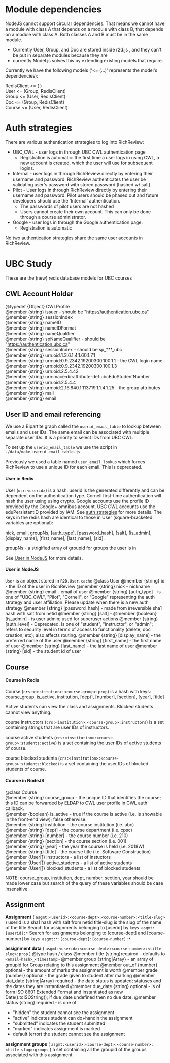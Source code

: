 # Module dependencies

NodeJS cannot support circular dependencies. That means we cannot have a module with class A that depends on a module with class B, that depends on a module with class A. Both classes A and B must be in the same module. 

 - Currently User, Group, and Doc are stored inside r2d.js , and they can't be put in separate modules because they are 
 - currently Model.js solves this by extending existing models that require.

Currently we have the following models ('<= (...)' represents the model's dependencies):

RedisClient <= ( )  
User   <= (Group, RedisClient)  
Group  <= (User,  RedisClient)  
Doc    <= (Group, RedisClient)  
Course <= (User,  RedisClient)  

# Auth strategies

There are various authentication strategies to log into RichReview:

- UBC_CWL - user logs in through UBC CWL authentication page
    + Registration is automatic: the first time a user logs in using CWL, a new account is created, which the user will use for subsequent logins.
- Internal - user logs in through RichReview directly by entering their username and password. RichReview authenticates the user be validating user's password with stored password (hashed w/ salt).
- Pilot - User logs in through RichReview directly by entering their username and password. Pilot users should be phased out and future developers should use the 'Internal' authentication.
    + The passwords of pilot users are not hashed
    + Users cannot create their own account. This can only be done through a course administrator.
- Google - user logs in through the Google authentication page.
    + Registration is automatic

No two authentication strategies share the same user accounts in RichReview. 

# UBC Study

These are the (new) redis database models for UBC courses

## CWL Account Holder

@typedef {Object} CWLProfile  
@member {string} issuer - should be "https://authentication.ubc.ca"  
@member {string} sessionIndex  
@member {string} nameID  
@member {string} nameIDFormat  
@member {string} nameQualifier  
@member {string} spNameQualifier - should be "https://authentication.ubc.ca"  
@member {string} sessionIndex - should be sp_***_ubc  
@member {string} urn:oid:1.3.6.1.4.1.60.1.7.1  
@member {string} urn:oid:0.9.2342.19200300.100.1.1 - the CWL login name  
@member {string} urn:oid:0.9.2342.19200300.100.1.3  
@member {string} urn:oid:2.5.4.42  
@member {string} urn:mace:dir:attribute-def:ubcEduStudentNumber  
@member {string} urn:oid:2.5.4.4  
@member {string} urn:oid:2.16.840.1.113719.1.1.4.1.25 - the group attributes  
@member {string} mail  
@member {string} email  

## User ID and email referencing

We use a Bipartite graph called the `userid_email_table` to lookup between emails and user IDs. The same email can be associated with multiple separate user IDs. It is a priority to select IDs from UBC CWL.

To set up the `userid_email_table` we use the script in `./data/make_userid_email_table.js`

Previously we used a table named `user_email_lookup` which forces RichReview to use a unique ID for each email. This is deprecated.

#### User in Redis

User (`usr:<userid>`) is a hash.
userid is the generated differently and can be dependent on the authentication type. Cornell first-time authentication will hash the user using using crypto. Google accounts use the profile ID provided by the Google+ omnibus account. UBC 
 CWL accounts use the eduPersistantID provided by IAM. See [auth strategies](#auth-strategies) for more details. The keys in the redis hash are identical to those in User (square-bracketed variables are optional): 

nick, email, groupNs, [auth_type], [password_hash], [salt], [is_admin],  [display_name], [first_name], [last_name], [sid].

groupNs - a strigified array of groupid for groups the user is in

See [User in NodeJS](#User-in-NodeJS) for more details.

#### User in NodeJS

`User` is an object stored in `R2D.User.cache`
@class User
@member {string} id               - the ID of the user in RichReview
@member {string} nick             - nickname
@member {string} email            - email of user
@member {string} [auth_type]      - is one of "UBC_CWL", "Pilot", "Cornell", or "Google" representing the auth strategy and user affiliation. Please update when there is a new auth strategy
@member {string} [password_hash]  - made from irreversible sha1 hash with salt from netid
@member {string} [salt]           -
@member {boolean} [is_admin]      - is user admin; used for superuser actions
@member {string} [auth_level]     - Deprecated. Is one of "student", "instructor", or "admin"; refers to security level in terms of access to functionality (delete, doc creation, etc); also affects routing.
@member {string} [display_name]   - the preferred name of the user
@member {string} [first_name]     - the first name of user
@member {string} [last_name]      - the last name of user
@member {string} [sid]            - the student id of user

## Course


#### Course in Redis

Course (`crs:<institution>:<course-group>:prop`) is a hash with keys:
course_group, is_active, institution, [dept], [number], [section], [year], [title]

Active students can view the class and assignments. Blocked students cannot view anything.

course instructors (`crs:<institution>:<course-group>:instructors`) is a set containing strings that are user IDs of instructors.

course active students (`crs:<institution>:<course-group>:students:active`) is a set containing the user IDs of active students of course.

course blocked students (`crs:<institution>:<course-group>:students:blocked`) is a set containing the user IDs of blocked students of course.

#### Course in NodeJS

@class Course  
@member {string} course_group - the unique ID that identifies the course; this ID can be forwarded by ELDAP to CWL user profile in CWL auth callback.  
@member {boolean} is_active   - true if the course is active (i.e. is showable in the front-end view); false otherwise.  
@member {string} institution  - the course institution (i.e. ubc)  
@member {string} [dept]       - the course department (i.e. cpsc)  
@member {string} [number]     - the course number  (i.e. 210)  
@member {string} [section]    - the course section (i.e. 001)  
@member {string} [year]       - the year the course is held (i.e. 2018W)  
@member {string} [title]      - the course title   (i.e. Software Construction)  
@member {User[]} instructors  - a list of instuctors  
@member {User[]} active_students  - a list of active students   
@member {User[]} blocked_students - a list of blocked students  

NOTE: course_group, institution, dept, number, section, year should be made lower case but search of the query of these variables should be case insensitive

## Assignment

**Assignment** ( `asgmt:<userid>:<course-dept>:<course-number>:<title-slug>` )
userid      is a sha1 hash with salt from netid
title-slug  is the slug of the name of the title
Search for assignments belonging to [userid] by `keys asgmt:[userid]:*`
Search for assignments belonging to [course-dept] and [course-number] by `keys asgmt:*:[course-dept]:[course-number]:*`

**assignment data** ( `asgmt:<userid>:<course-dept>:<course-number>:<title-slug>:prop` )
@type    hash / class
@member title     {string}required - defaults to `<email-hash>_<timestamp>`
@member group     {string|Array<string>} - an array of groupid for Group relating to this assignment
@member out_of    {number} optional - the amount of marks the assignment is worth
@member grade     {number} optional - the grade given to student after marking
@member stat_date {string|Array<string>} required - the date status is updated; statuses and the dates they are instantiated
@member due_date  {string} optional - is of form ISO 8601 Extended Format and instantiated as new Date().toISOString(); if due_date undefined then no due date.
@member status   {string} required - is one of
 -   "hidden"    the student cannot see the assignment
 -   "active"    indicates student can do+handin the assignment
 -   "submitted" indicates the student submitted
 -   "marked"    indicates assignment is marked
 -   default     (error) the student cannot see the assignment

**assignment groups** ( `asgmt:<userid>:<course-dept>:<course-number>:<title-slug>:groups` ) a set containing all the groupid of the groups associated with this assignment